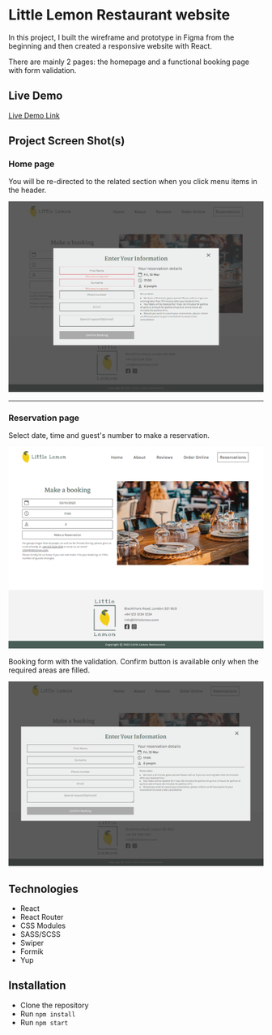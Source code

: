 # Little Lemon Restaurant website

In this project, I built the wireframe and prototype in Figma from the beginning and then created a responsive website with React. 

There are mainly 2 pages: the homepage and a functional booking page with form validation.


## Live Demo

[Live Demo Link](https://master369963.github.io/Little-lemon/)


## Project Screen Shot(s)

### Home page
 
You will be re-directed to the related section when you click menu items in the header.


![image](https://github.com/Master369963/Little-lemon/blob/main/ReadmeAssets/formValidation.png?raw=true)

***

### Reservation page

Select date, time and guest's number to make a reservation. 

![image](https://github.com/Master369963/Little-lemon/blob/main/ReadmeAssets/reservationPage.png?raw=true)
 

Booking form with the validation.
Confirm button is available only when the required areas are filled.

![image](https://github.com/Master369963/Little-lemon/blob/main/ReadmeAssets/confirmPage.png?raw=true)


## Technologies
 * React
 * React Router
 * CSS Modules
 * SASS/SCSS
 * Swiper
 * Formik
 * Yup

## Installation

* Clone the repository
* Run `npm install`
* Run `npm start`
